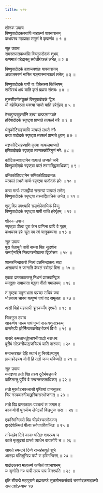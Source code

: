 ```yaml
---
title: ०१७

---
```

शौनक उवाच  
विष्णुपादोदकस्यापि माहात्म्यं पापनाशनम्  
कथयस्व महाप्राज्ञ समूलं मे कृपार्णव ॥ १ ॥


सूत उवाच  
समस्तपातकध्वंसि विष्णुपादोदकं शुभम्  
कणमात्रं वहेद्यस्तु सर्वतीर्थफलं लभेत् ॥ २ ॥


विष्णुपादोदकं ब्रह्मन्स्पर्शतः पापनाशनम्  
अकालमरणं नास्ति गङ्गास्नानफलं लभेत् ॥ ३ ॥


विष्णुपादोदकं पापी यः पिबेत्तस्य किल्बिषम्  
शरीरस्थं क्षयं याति कृतं ब्रह्मन्न संशयः ॥ ४ ॥


तुलसीपर्णसंयुक्तं विष्णुपादोदकं द्विज  
यो वहेच्छिरसा भक्त्या चान्ते याति हरेर्गृहम् ॥ ५ ॥


मेरुतुल्यसुवर्णानि दत्त्वा यत्फलमाप्यते  
हरिपादोदकं स्पृष्ट्वा प्राप्यते तत्फलं नरैः ॥ ६ ॥


धेनुकोटिसहस्राणि यत्फलं लभते नरैः  
दत्वा पादोदकं स्पृष्ट्वा तत्फलं प्राप्यते ध्रुवम् ॥ ७ ॥


यज्ञकोटिसहस्राणि कृत्वा यत्फलमाप्यते  
हरिपादोदकं स्पृष्ट्वा तस्मात्कोटिगुणं नरैः ॥ ८ ॥


कोटिकन्याप्रदानेन यत्फलं लभ्यते जनैः  
विष्णुपादोदकं स्पृष्ट्वा फलं तस्माद्द्विजाधिकम् ॥ ९ ॥


दन्तिकोटिप्रदानेन सप्तिकोटिप्रदानतः  
यत्फलं लभते मर्त्यः स्पृष्ट्वा पादोदकं हरेः ॥ १० ॥


दत्वा मर्त्यः सप्तद्वीपां ससस्यां यत्फलं लभेत्  
विष्णुपादोदकं स्पृष्ट्वा तस्माद्विप्राधिकं लभेत् ॥ ११ ॥


शृणु विप्र प्रवक्ष्यामि सङ्क्षेपेणाधिकं किमु  
विष्णुपादोदकं स्पृष्ट्वा पापी याति हरेर्गृहम् ॥ १२ ॥


शौनक उवाच  
स्पृष्ट्वा पीत्वा पुरा केन प्राणिना प्रापि वै गृहम्  
कथयस्व हरेः सूत मम त्वं चानुकम्पया ॥ १३ ॥


सूत उवाच  
पुरा त्रेतायुगे पापी नाम्ना विप्रः सुदर्शनः  
जनार्द्दनदिने नित्यमश्नीयात्स द्विजोत्तम ॥ १४ ॥


शास्त्रनिन्दाकरो नित्यं व्रतनिन्दाकरः सदा  
असावन्यं न जानाति केवलं स्वोदरं विना ॥ १५ ॥


एकदा प्राप्तकालस्तु निधनं प्राप्तवान्द्विज  
यमदूताः समायाता बद्ध्वा नीतो यमालयम् ॥ १६ ॥


तं दृष्ट्वा यमुनाभ्राता पप्रच्छ सचिवं रुषा  
भोऽमात्य चास्य यत्पुण्यं पापं वद समूलतः ॥ १७ ॥


असौ विप्रो महापापी क्रूरकर्म्मेव दृश्यते ॥ १८ ॥


चित्रगुप्त उवाच  
आकर्णय चास्य पापं पुण्यं नास्त्यणुमात्रकम्  
वासरेऽपि हरेर्नित्यमकरोद्भोजनं विभो ॥ १९ ॥


वासरे कमलाभर्तुश्चाश्नीयाद्यो नराधमः  
पुरीषं सोऽश्नीयाद्राजन्निरयं याति दारुणम् ॥ २० ॥


मन्वन्तरशतं देहि स्थानं तु निरयेऽप्यमुम्  
ग्रामक्रोडस्य योनौ हि ततो जन्म भविष्यति ॥ २१ ॥


सूत उवाच  
यमाज्ञया ततो विप्र तस्य दूतैर्भयङ्करैः  
पातितस्तु पुरीषे वै मन्वन्तरशताधिकम् ॥ २२ ॥


ततो मुक्तोऽभवच्चासौ पृथिव्यां ग्रामसूकरः  
चिरं नरकमश्नीयाद्धरिवासरभोजनात् ॥ २३ ॥


ततो विप्र प्राप्तकालः पञ्चत्वं स जगाम ह  
काकयोनौ पुनर्जन्म लेभेऽसौ विड्भुजः सदा ॥ २४ ॥


एकस्मिन्दिवसे विप्र श्रीहरेश्चरणोदकम्  
द्वारदेशेस्थितं पीत्वा सर्वपापविवर्जितः ॥ २५ ॥


तस्मिन्नेव दिने काकः पतितः शबरस्य च  
काले मृत्युदशां प्राप्तो व्याधेन वायसोपि च ॥ २६ ॥


आगते स्यन्दने दिव्ये राजहंसयुते शुभे  
आरुह्य बलिभुग्विप्र ययौ स हरिमन्दिरम् ॥ २७ ॥


पादोदकस्य माहात्म्यं कथितं पापनाशनम्  
यः शृणोति नरः पापी तस्य पापं विनश्यति ॥ २८ ॥


इति श्रीपाद्मे महापुराणे ब्रह्मखण्डे सूतशौनकसंवादे चरणोदकमाहात्म्ये  
सप्तदशोऽध्यायः १७